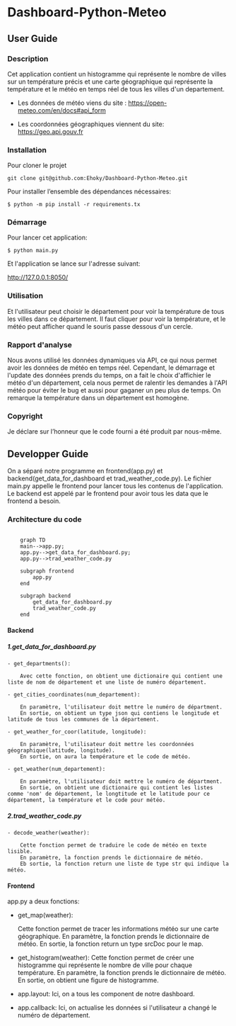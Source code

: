 # Dashboard-Python-Meteo

## User Guide

### Description

Cet application contient un histogramme qui représente le nombre de villes sur un température précis et une carte géographique qui représente la température et le météo en temps réel de tous les villes d'un departement.


- Les données de météo viens du site :
https://open-meteo.com/en/docs#api_form

- Les coordonnées géographiques viennent du site: https://geo.api.gouv.fr

### Installation

Pour cloner le projet 

``git clone git@github.com:Ehoky/Dashboard-Python-Meteo.git``

Pour installer l’ensemble des dépendances nécessaires:

``$ python -m pip install -r requirements.tx``

### Démarrage 

Pour lancer cet application:

``$ python main.py``

Et l'application se lance sur l'adresse suivant:

http://127.0.0.1:8050/

### Utilisation
Et l'utilisateur peut choisir le département pour voir la température de tous les villes dans ce département. Il faut cliquer pour voir la température, et le météo peut afficher quand le souris passe dessous d'un cercle.


### Rapport d'analyse

Nous avons utilisé les données dynamiques via API, ce qui nous permet avoir les données de météo en temps réel. 
Cependant, le démarrage et l'update des données prends du temps, on a fait le choix d'affichier le météo d'un département, cela nous permet de ralentir les demandes à l'API météo pour éviter le bug et aussi pour gaganer un peu plus de temps.
On remarque la température dans un département est homogène. 

### Copyright

Je déclare sur l’honneur que le code fourni a été produit par nous-même.



## Developper Guide
On a séparé notre programme en frontend(app.py) et backend(get_data_for_dashboard et trad_weather_code.py).
Le fichier main.py appelle le frontend pour lancer tous les contenus de l'application. 
Le backend est appelé par le frontend pour avoir tous les data que le frontend a besoin. 

### Architecture du code
```mermaid 

    graph TD
    main-->app.py;
    app.py-->get_data_for_dashboard.py;
    app.py-->trad_weather_code.py

    subgraph frontend
        app.py
    end

    subgraph backend
        get_data_for_dashboard.py
        trad_weather_code.py
    end
```

#### Backend

##### 1.get_data_for_dashboard.py

    - get_departments():

        Avec cette fonction, on obtient une dictionaire qui contient une liste de nom de département et une liste de numéro département. 

    - get_cities_coordinates(num_departement):

        En paramètre, l'utilisateur doit mettre le numéro de départment. 
        En sortie, on obtient un type json qui contiens le longitude et latitude de tous les communes de la département.

    - get_weather_for_coor(latitude, longitude):

        En paramètre, l'utilisateur doit mettre les coordonnées géographique(latitude, longitude).
        En sortie, on aura la température et le code de météo. 

    - get_weather(num_departement):

        En paramètre, l'utilisateur doit mettre le numéro de départment. 
        En sortie, on obtient une dictionaire qui contient les listes comme 'nom' de département, le longtitude et le latitude pour ce département, la température et le code pour météo. 



##### 2.trad_weather_code.py

    - decode_weather(weather):

        Cette fonction permet de traduire le code de météo en texte lisible. 
        En paramètre, la fonction prends le dictionnaire de météo.
        Eb sortie, la fonction return une liste de type str qui indique la météo.

#### Frontend 

app.py a deux fonctions:

- get_map(weather):

    Cette fonction permet de tracer les informations météo sur une carte géographique.
    En paramètre, la fonction prends le dictionnaire de météo.
    En sortie, la fonction return un type srcDoc pour le map.

- get_histogram(weather):
    Cette fonction permet de créer une histogramme qui représente le nombre de ville pour chaque température. 
    En paramètre, la fonction prends le dictionnaire de météo.
    En sortie, on obtient une figure de histogramme.

- app.layout:
    Ici, on a tous les component de notre dashboard.

- app.callback:
    Ici, on actualise les données si l'utilisateur a changé le numéro de département. 

